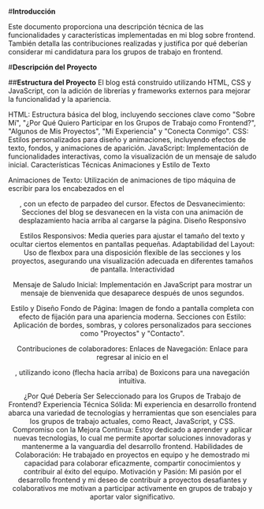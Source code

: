 #**Introducción**

Este documento proporciona una descripción técnica de las funcionalidades y características implementadas en mi blog sobre frontend. También detalla las contribuciones realizadas y justifica por qué deberían considerar mi candidatura para los grupos de trabajo en frontend.

#**Descripción del Proyecto**

##**Estructura del Proyecto**
El blog está construido utilizando HTML, CSS y JavaScript, con la adición de librerías y frameworks externos para mejorar la funcionalidad y la apariencia.

HTML: Estructura básica del blog, incluyendo secciones clave como "Sobre Mí", "¿Por Qué Quiero Participar en los Grupos de Trabajo como Frontend?", "Algunos de Mis Proyectos", "Mi Experiencia" y "Conecta Conmigo".
CSS: Estilos personalizados para diseño y animaciones, incluyendo efectos de texto, fondos, y animaciones de aparición.
JavaScript: Implementación de funcionalidades interactivas, como la visualización de un mensaje de saludo inicial.
Características Técnicas
Animaciones y Estilo de Texto

Animaciones de Texto: Utilización de animaciones de tipo máquina de escribir para los encabezados en el <header>, con un efecto de parpadeo del cursor.
Efectos de Desvanecimiento: Secciones del blog se desvanecen en la vista con una animación de desplazamiento hacia arriba al cargarse la página.
Diseño Responsivo

Estilos Responsivos: Media queries para ajustar el tamaño del texto y ocultar ciertos elementos en pantallas pequeñas.
Adaptabilidad del Layout: Uso de flexbox para una disposición flexible de las secciones y los proyectos, asegurando una visualización adecuada en diferentes tamaños de pantalla.
Interactividad

Mensaje de Saludo Inicial: Implementación en JavaScript para mostrar un mensaje de bienvenida que desaparece después de unos segundos.

Estilo y Diseño
Fondo de Página: Imagen de fondo a pantalla completa con efecto de fijación para una apariencia moderna.
Secciones con Estilo: Aplicación de bordes, sombras, y colores personalizados para secciones como "Proyectos" y "Contacto".

Contribuciones de colaboradores:
Enlaces de Navegación: Enlace para regresar al inicio en el <footer>, utilizando icono (flecha hacia arriba) de Boxicons para una navegación intuitiva.

¿Por Qué Debería Ser Seleccionado para los Grupos de Trabajo de Frontend?
Experiencia Técnica Sólida: Mi experiencia en desarrollo frontend abarca una variedad de tecnologías y herramientas que son esenciales para los grupos de trabajo actuales, como React, JavaScript, y CSS.
Compromiso con la Mejora Continua: Estoy dedicado a aprender y aplicar nuevas tecnologías, lo cual me permite aportar soluciones innovadoras y mantenerme a la vanguardia del desarrollo frontend.
Habilidades de Colaboración: He trabajado en proyectos en equipo y he demostrado mi capacidad para colaborar eficazmente, compartir conocimientos y contribuir al éxito del equipo.
Motivación y Pasión: Mi pasión por el desarrollo frontend y mi deseo de contribuir a proyectos desafiantes y colaborativos me motivan a participar activamente en grupos de trabajo y aportar valor significativo.
